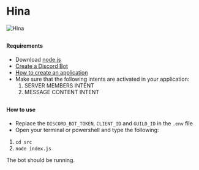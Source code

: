 # Hina
![Hina](https://i.jugachi.com/hinaPP.jpg)

##

#### Requirements
- Download [node.js](https://nodejs.org/en)
- [Create a Discord Bot](https://discord.com/developers/)
- [How to create an application](https://discord.com/developers/docs/getting-started)
- Make sure that the following intents are activated in your application:
	1. SERVER MEMBERS INTENT
	2. MESSAGE CONTENT INTENT

##

#### How to use
- Replace the `DISCORD_BOT_TOKEN`, `CLIENT_ID` and `GUILD_ID` in the `.env` file
- Open your terminal or powershell and type the following:

1. `cd src`
2. `node index.js`

The bot should be running.